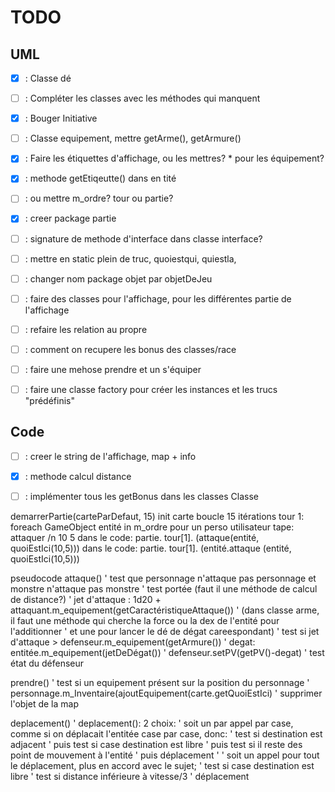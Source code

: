# TODO

## UML
- [x] : Classe dé
- [ ] : Compléter les classes avec les méthodes qui manquent
- [x] : Bouger Initiative
- [ ] : Classe equipement, mettre getArme(), getArmure()
- [x] : Faire les étiquettes d'affichage, ou les mettres? * pour les équipement?
- [x] : methode getEtiqeutte() dans en  tité
- [ ] : ou mettre m_ordre? tour ou partie?
- [x] : creer package partie
- [ ] : signature de methode d'interface dans classe interface?
- [ ] : mettre en static plein de truc, quoiestqui, quiestla, 
- [ ] : changer nom package objet par objetDeJeu
- [ ] : faire des classes pour l'affichage, pour les différentes partie de l'affichage
- [ ] : refaire les relation au propre
- [ ] : comment on recupere les bonus des classes/race
- [ ] : faire une mehose prendre et un s'équiper
- [ ] : faire une classe factory pour créer les instances et les trucs "prédéfinis"


## Code
- [ ] : creer le string de l'affichage, map + info
- [x] : methode calcul distance
- [ ] : implémenter tous les getBonus dans les classes Classe




demarrerPartie(carteParDefaut, 15)
   init carte
   boucle 15 itérations
    tour 1: foreach GameObject entité in m_ordre
            pour un perso
                utilisateur tape: attaquer /n 10 5
            dans le code: partie.
                                tour[1].
                                        (attaque(entité, quoiEstIci(10,5)))
            dans le code: partie.
                                tour[1].
                                        (entité.attaque (entité, quoiEstIci(10,5)))
                                        
                                        
                                        
                                        
                                        
                                        
                                        
                                        
                                        
                                        
                                        
                                        
                                        
                                        
                                        
pseudocode
attaque()
    '   test que personnage n'attaque pas personnage et monstre n'attaque pas monstre
                '   test portée (faut il une méthode de calcul de distance?)
                '   jet d'attaque : 1d20 + attaquant.m_equipement(getCaractéristiqueAttaque())
                '                   (dans classe arme, il faut une méthode qui cherche la force ou la dex de l'entité pour l'additionner
                '                                       et une pour lancer le dé de dégat careespondant)
                '   test si jet d'attaque > defenseur.m_equipement(getArmure())
                '   degat: entitée.m_equipement(jetDeDégat())
                '           defenseur.setPV(getPV()-degat)
                '           test état du défenseur

prendre()
                ' test si un equipement présent sur la position du personnage
                ' personnage.m_Inventaire(ajoutEquipement(carte.getQuoiEstIci)
                ' supprimer l'objet de la map
                
deplacement()
                ' deplacement(): 2 choix:
                ' soit un par appel par case, comme si on déplacait l'entitée case par case, donc:
                '                                   test si destination est adjacent
                '                                   puis test si case destination est libre
                '                                   puis test si il reste des point de mouvement à l'entité
                '                                   puis déplacement
                '
                ' soit un appel pour tout le déplacement, plus en accord avec le sujet;
                '                                   test si case destination est libre
                '                                   test si distance inférieure à  vitesse/3
                '                                   déplacement

